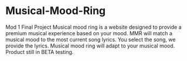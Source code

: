 # Musical-Mood-Ring
Mod 1 Final Project
Musical mood ring is a website designed to 
provide a premium musical experience based on your mood.
MMR will match a musical mood to the most current 
song lyrics. You select the song, we provide the lyrics.
Musical mood ring will adapt to your musical mood.
Product still in BETA testing.
